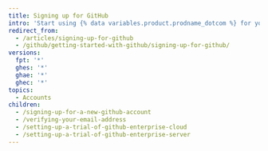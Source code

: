 ```yaml
---
title: Signing up for GitHub
intro: 'Start using {% data variables.product.prodname_dotcom %} for yourself or your team.'
redirect_from:
  - /articles/signing-up-for-github
  - /github/getting-started-with-github/signing-up-for-github/
versions:
  fpt: '*'
  ghes: '*'
  ghae: '*'
  ghec: '*'
topics:
  - Accounts
children:
  - /signing-up-for-a-new-github-account
  - /verifying-your-email-address
  - /setting-up-a-trial-of-github-enterprise-cloud
  - /setting-up-a-trial-of-github-enterprise-server
---
```


